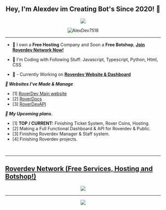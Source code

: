 ## <div align="center">Hey, I'm Alexdev im Creating Bot's Since 2020! :rocket:</div>  

<div align="center">
<img src="https://discord.c99.nl/widget/theme-2/663442537222242306.png">
</div>

<p align="center"> <img src="https://komarev.com/ghpvc/?username=AlexDev7518&label=Profile%20views&color=00FFFF&style=flat" alt="AlexDev7518" /> </p>

***

- :telescope: I own a **Free Hosting** Company and Soon a **Free Botshop**, [**Join Roverdev Network Now!**](https://discord.gg/roverdev)

- :seedling: I'm Coding with Following Stuff: Javascript, Typescript, Python, Html, CSS
- :exploding_head: - Currently Working on [**Roverdev Website & Dashboard**](https://roverdev.xyz)

***:link: Websites I've Made & Manage***
 - [1] [RoverDev Main website](https://roverdev.xyz)
 - [2] [RoverDocs](https://docs.roverdev.xyz)
 - [3] [RoverDevAPI](https://api.roverdev.xyz)

 ***:thinking: My Upcoming plans.***
 - [1] **TOP / CURRENT:**  Finishing Ticket System, Rover Coins, Hosting.
 - [2] Making a Full Functional Dashboard & API for Roverdev & Public.
 - [3] Finishing Roverdev Manager & Staff system.
 - [4] Finishing Roverdev projects.
<br/>

***

## [Roverdev Network (Free Services, Hosting and Botshop!)](https://discord.gg/roverdev)
<p align="center"> <a href="https://discord.gg/roverdev"><img src="https://discord.com/api/guilds/846548733914906664/widget.png?style=banner2"></a> </p>

***

<div align="center"> <img src="https://i.imgur.com/CbF3nqE.png"> </p>
